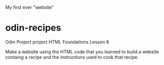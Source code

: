 My first ever "website"

# odin-recipes
Odin Project project HTML Foundations Lesson 8

Make a website using the HTML code that you learned to build
a website containg a recipe and the instructions used to 
cook that recipe.


